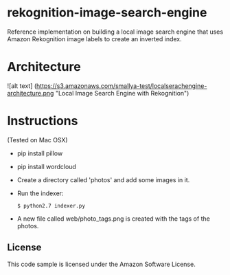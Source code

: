# rekognition-image-search-engine
Reference implementation on building a local image search engine that uses Amazon Rekognition image labels to create an inverted index.

# Architecture

![alt text] (https://s3.amazonaws.com/smallya-test/localserachengine-architecture.png "Local Image
Search Engine with Rekognition")

# Instructions
(Tested on Mac OSX)
* pip install pillow
* pip install wordcloud
* Create a directory called 'photos' and add some images in it.
* Run the indexer:

   ```
   $ python2.7 indexer.py
   ```
* A new file called web/photo_tags.png is created with the tags of the photos.

## License
This code sample is licensed under the Amazon Software License.
